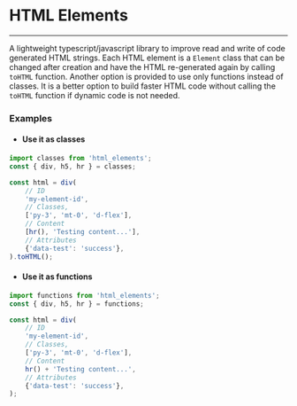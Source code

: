 # HTML Elements

---

A lightweight typescript/javascript  library to improve read and write of code
generated HTML strings. Each HTML element is a `Element` class that can be
changed after creation and have the HTML re-generated again by calling `toHTML`
function.
Another option is provided to use only functions instead of classes. It is a
better option to build faster HTML code without calling the `toHTML` function if
dynamic code is not needed.

### Examples
- #### Use it as classes
```typescript
import classes from 'html_elements';
const { div, h5, hr } = classes;

const html = div(
    // ID
    'my-element-id',
    // Classes,
    ['py-3', 'mt-0', 'd-flex'],
    // Content
    [hr(), 'Testing content...'],
    // Attributes
    {'data-test': 'success'},
).toHTML();
```

- #### Use it as functions
```typescript
import functions from 'html_elements';
const { div, h5, hr } = functions;

const html = div(
    // ID
    'my-element-id',
    // Classes,
    ['py-3', 'mt-0', 'd-flex'],
    // Content
    hr() + 'Testing content...',
    // Attributes
    {'data-test': 'success'},
);
```